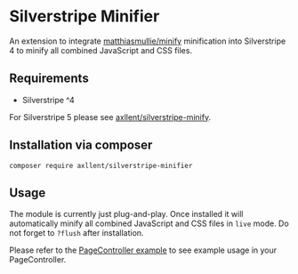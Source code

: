 # Silverstripe Minifier

An extension to integrate [matthiasmullie/minify](https://github.com/matthiasmullie/minify)
minification into Silverstripe 4 to minify all combined JavaScript and CSS files.


## Requirements

- Silverstripe ^4

For Silverstripe 5 please see [axllent/silverstripe-minify](https://github.com/axllent/silverstripe-minify).


## Installation via composer

`composer require axllent/silverstripe-minifier`


## Usage

The module is currently just plug-and-play. Once installed it will automatically minify
all combined JavaScript and CSS files in `live` mode. Do not forget to `?flush` after installation.

Please refer to the [PageController example](docs/en/Example.md) to see example usage in
your PageController.
